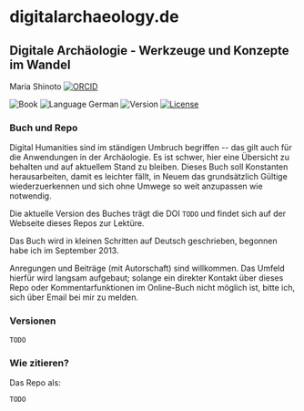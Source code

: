# digitalarchaeology.de

## Digitale Archäologie - Werkzeuge und Konzepte im Wandel

Maria Shinoto [![ORCID](https://img.shields.io/badge/ORCID-white?style=flat&logo=ORCID&link=https://orcid.org/0000-0001-6089-4526.png)](https://orcid.org/0000-0001-6089-4526)

![Book](https://img.shields.io/badge/Book-cyan?style=flat.png) ![Language German](https://img.shields.io/badge/Language-German-cyan.png) ![Version](https://img.shields.io/badge/Ver.-0.0.0.1-red?style=flat&logo=github) [![License](https://img.shields.io/badge/License-CC%20BY%204.0-lightgrey?labelColor=grey&style=flat&logo=CC&link=https://creativecommons.org/licenses/by/4.0/.png)](https://creativecommons.org/licenses/by/4.0/)

### Buch und Repo

Digital Humanities sind im ständigen Umbruch begriffen -- das gilt auch für die Anwendungen in der Archäologie. Es ist schwer, hier eine Übersicht zu behalten und auf aktuellem Stand zu bleiben. Dieses Buch soll Konstanten herausarbeiten, damit es leichter fällt, in Neuem das grundsätzlich Gültige wiederzuerkennen und sich ohne Umwege so weit anzupassen wie notwendig.

Die aktuelle Version des Buches trägt die DOI `TODO` und findet sich auf der Webseite dieses Repos zur Lektüre.

Das Buch wird in kleinen Schritten auf Deutsch geschrieben, begonnen habe ich im September 2013.

Anregungen und Beiträge (mit Autorschaft) sind willkommen. Das Umfeld hierfür wird langsam aufgebaut; solange ein direkter Kontakt über dieses Repo oder Kommentarfunktionen im Online-Buch nicht möglich ist, bitte ich, sich über Email bei mir zu melden.

### Versionen

`TODO`

### Wie zitieren?

Das Repo als:

`TODO`
